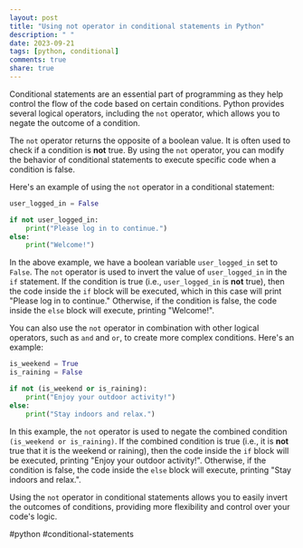 ```yaml
---
layout: post
title: "Using not operator in conditional statements in Python"
description: " "
date: 2023-09-21
tags: [python, conditional]
comments: true
share: true
---
```


Conditional statements are an essential part of programming as they help control the flow of the code based on certain conditions. Python provides several logical operators, including the `not` operator, which allows you to negate the outcome of a condition.

The `not` operator returns the opposite of a boolean value. It is often used to check if a condition is **not** true. By using the `not` operator, you can modify the behavior of conditional statements to execute specific code when a condition is false.

Here's an example of using the `not` operator in a conditional statement:

```python
user_logged_in = False

if not user_logged_in:
    print("Please log in to continue.")
else:
    print("Welcome!")
```

In the above example, we have a boolean variable `user_logged_in` set to `False`. The `not` operator is used to invert the value of `user_logged_in` in the `if` statement. If the condition is true (i.e., `user_logged_in` is **not** true), then the code inside the `if` block will be executed, which in this case will print "Please log in to continue." Otherwise, if the condition is false, the code inside the `else` block will execute, printing "Welcome!".

You can also use the `not` operator in combination with other logical operators, such as `and` and `or`, to create more complex conditions. Here's an example:

```python
is_weekend = True
is_raining = False

if not (is_weekend or is_raining):
    print("Enjoy your outdoor activity!")
else:
    print("Stay indoors and relax.")
```

In this example, the `not` operator is used to negate the combined condition `(is_weekend or is_raining)`. If the combined condition is true (i.e., it is **not** true that it is the weekend or raining), then the code inside the `if` block will be executed, printing "Enjoy your outdoor activity!". Otherwise, if the condition is false, the code inside the `else` block will execute, printing "Stay indoors and relax.".

Using the `not` operator in conditional statements allows you to easily invert the outcomes of conditions, providing more flexibility and control over your code's logic.

#python #conditional-statements